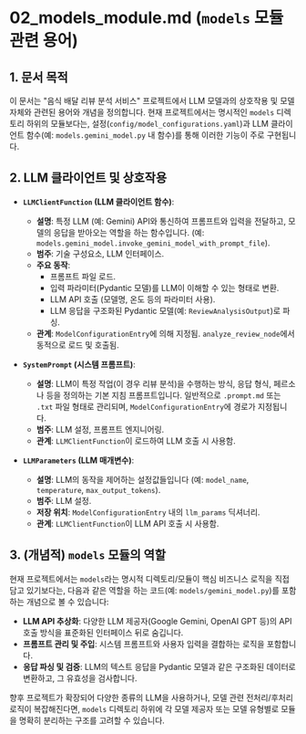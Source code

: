 # 02_models_module.md (`models` 모듈 관련 용어)

## 1. 문서 목적
이 문서는 "음식 배달 리뷰 분석 서비스" 프로젝트에서 LLM 모델과의 상호작용 및 모델 자체와 관련된 용어와 개념을 정의합니다. 현재 프로젝트에서는 명시적인 `models` 디렉토리 하위의 모듈보다는, 설정(`config/model_configurations.yaml`)과 LLM 클라이언트 함수(예: `models.gemini_model.py` 내 함수)를 통해 이러한 기능이 주로 구현됩니다.

## 2. LLM 클라이언트 및 상호작용

- **`LLMClientFunction` (LLM 클라이언트 함수)**:
    - **설명**: 특정 LLM (예: Gemini) API와 통신하여 프롬프트와 입력을 전달하고, 모델의 응답을 받아오는 역할을 하는 함수입니다. (예: `models.gemini_model.invoke_gemini_model_with_prompt_file`).
    - **범주**: 기술 구성요소, LLM 인터페이스.
    - **주요 동작**: 
        - 프롬프트 파일 로드.
        - 입력 파라미터(Pydantic 모델)를 LLM이 이해할 수 있는 형태로 변환.
        - LLM API 호출 (모델명, 온도 등의 파라미터 사용).
        - LLM 응답을 구조화된 Pydantic 모델(예: `ReviewAnalysisOutput`)로 파싱.
    - **관계**: `ModelConfigurationEntry`에 의해 지정됨. `analyze_review_node`에서 동적으로 로드 및 호출됨.

- **`SystemPrompt` (시스템 프롬프트)**:
    - **설명**: LLM이 특정 작업(이 경우 리뷰 분석)을 수행하는 방식, 응답 형식, 페르소나 등을 정의하는 기본 지침 프롬프트입니다. 일반적으로 `.prompt.md` 또는 `.txt` 파일 형태로 관리되며, `ModelConfigurationEntry`에 경로가 지정됩니다.
    - **범주**: LLM 설정, 프롬프트 엔지니어링.
    - **관계**: `LLMClientFunction`이 로드하여 LLM 호출 시 사용함.

- **`LLMParameters` (LLM 매개변수)**:
    - **설명**: LLM의 동작을 제어하는 설정값들입니다 (예: `model_name`, `temperature`, `max_output_tokens`).
    - **범주**: LLM 설정.
    - **저장 위치**: `ModelConfigurationEntry` 내의 `llm_params` 딕셔너리.
    - **관계**: `LLMClientFunction`이 LLM API 호출 시 사용함.

## 3. (개념적) `models` 모듈의 역할
현재 프로젝트에서는 `models`라는 명시적 디렉토리/모듈이 핵심 비즈니스 로직을 직접 담고 있기보다는, 다음과 같은 역할을 하는 코드(예: `models/gemini_model.py`)를 포함하는 개념으로 볼 수 있습니다:

- **LLM API 추상화**: 다양한 LLM 제공자(Google Gemini, OpenAI GPT 등)의 API 호출 방식을 표준화된 인터페이스 뒤로 숨깁니다.
- **프롬프트 관리 및 주입**: 시스템 프롬프트와 사용자 입력을 결합하는 로직을 포함합니다.
- **응답 파싱 및 검증**: LLM의 텍스트 응답을 Pydantic 모델과 같은 구조화된 데이터로 변환하고, 그 유효성을 검사합니다.

향후 프로젝트가 확장되어 다양한 종류의 LLM을 사용하거나, 모델 관련 전처리/후처리 로직이 복잡해진다면, `models` 디렉토리 하위에 각 모델 제공자 또는 모델 유형별로 모듈을 명확히 분리하는 구조를 고려할 수 있습니다. 